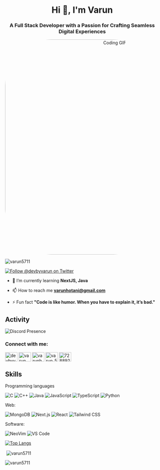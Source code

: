 
<h1 align="center">Hi 👋, I'm Varun </h1>
<h3 align="center">A Full Stack Developer with a Passion for Crafting Seamless Digital Experiences</h3>
<p align="center">
    <img src="https://i.giphy.com/media/v1.Y2lkPTc5MGI3NjExNm54dzlyZXp1aml1MGdqaW1iY2pybWQwYnU1aDBiNHE0dTBxaWcwdyZlcD12MV9pbnRlcm5hbF9naWZfYnlfaWQmY3Q9Zw/UqGDIVAmpqtn4buJDd/giphy-downsized-large.gif" 
    width="700" alt="Coding GIF" style="border-radius: 150px;">

</p>
<img src="https://komarev.com/ghpvc/?username=varun5711&label=Profile%20views&color=0e75b6&style=flat" alt="varun5711" /> </p>

[![Follow @devbyvarun on Twitter](https://img.shields.io/badge/Follow-%40devbyvarun-1DA1F2?style=for-the-badge&logo=twitter)](https://twitter.com/devbyvarun)

- 🌱 I’m currently learning **NextJS, Java**

- 📫 How to reach me **varunhotani@gmail.com**

- ⚡ Fun fact **"Code is like humor. When you have to explain it, it’s bad."**

## Activity

![Discord Presence](https://lanyard-profile-readme.vercel.app/api/728892652438814740?theme=dracula&bg=1e1e2e&animated=true&hideDiscrim=true&borderRadius=20px&idleMessage=Probably%20doing%20something%20else...
)
<h3 align="left">Connect with me:</h3>
<p align="left">
<a href="https://twitter.com/devbyvarun" target="blank"><img align="center" src="https://raw.githubusercontent.com/rahuldkjain/github-profile-readme-generator/master/src/images/icons/Social/twitter.svg" alt="devbyvarun" height="30" width="40" /></a>
<a href="https://linkedin.com/in/varun hotani" target="blank"><img align="center" src="https://raw.githubusercontent.com/rahuldkjain/github-profile-readme-generator/master/src/images/icons/Social/linked-in-alt.svg" alt="varun hotani" height="30" width="40" /></a>
<a href="https://instagram.com/varunhotani" target="blank"><img align="center" src="https://raw.githubusercontent.com/rahuldkjain/github-profile-readme-generator/master/src/images/icons/Social/instagram.svg" alt="varunhotani" height="30" width="40" /></a>
<a href="https://www.leetcode.com/varun_5711" target="blank"><img align="center" src="https://raw.githubusercontent.com/rahuldkjain/github-profile-readme-generator/master/src/images/icons/Social/leet-code.svg" alt="varun_5711" height="30" width="40" /></a>
<a href="https://discord.gg/728892652438814740" target="blank"><img align="center" src="https://raw.githubusercontent.com/rahuldkjain/github-profile-readme-generator/master/src/images/icons/Social/discord.svg" alt="728892652438814740" height="30" width="40" /></a>
</p>

## Skills

Programming languages

![C](https://img.shields.io/badge/C-A8B9CC?logo=c&logoColor=white&style=for-the-badge)
![C++](https://img.shields.io/badge/C++-00599C?logo=cplusplus&logoColor=white&style=for-the-badge)
![Java](https://img.shields.io/badge/Java-F8981D?logo=java&logoColor=white&style=for-the-badge)
![JavaScript](https://img.shields.io/badge/JavaScript-F7DF1E?logo=javascript&logoColor=black&style=for-the-badge)
![TypeScript](https://img.shields.io/badge/TypeScript-3178C6?logo=typescript&logoColor=white&style=for-the-badge)
![Python](https://img.shields.io/badge/Python-3776AB?logo=python&logoColor=white&style=for-the-badge)


Web:

![MongoDB](https://img.shields.io/badge/MongoDB-47A248?logo=mongodb&logoColor=white&style=for-the-badge)
![Next.js](https://img.shields.io/badge/Next.js-000000?logo=next.js&logoColor=white&style=for-the-badge)
![React](https://img.shields.io/badge/React-61DAFB?logo=react&logoColor=black&style=for-the-badge)
![Tailwind CSS](https://img.shields.io/badge/Tailwind_CSS-06B6D4?logo=tailwindcss&logoColor=white&style=for-the-badge)

Software:

![NeoVim](https://img.shields.io/badge/NeoVim-57A143?logo=neovim&logoColor=white&style=for-the-badge)
![VS Code](https://img.shields.io/badge/VSCode-007ACC?logo=visualstudiocode&logoColor=white&style=for-the-badge)

[![Top Langs](https://github-readme-stats.vercel.app/api/top-langs/?username=Varun5711&layout=pie)](https://github.com/Varun5711/github-readme-stats)

<p>&nbsp;<img align="center" src="https://github-readme-stats.vercel.app/api?username=varun5711&show_icons=true&locale=en" alt="varun5711"  /></p>

<p><img align="center" src="https://github-readme-streak-stats.herokuapp.com/?user=varun5711&" alt="varun5711" /></p>
